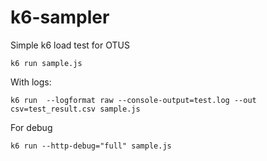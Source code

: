 # k6-sampler

Simple k6 load test for OTUS

```shell
k6 run sample.js
```

With logs:
```shell
k6 run  --logformat raw --console-output=test.log --out csv=test_result.csv sample.js
```

For debug
```shell
k6 run --http-debug="full" sample.js
```